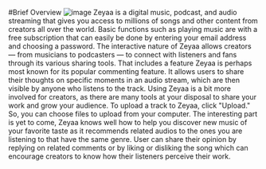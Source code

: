 #Brief Overview
![image](https://user-images.githubusercontent.com/50046177/189506133-34cfd72d-dba7-4006-80a8-72097f580f14.png)
Zeyaa is a digital music, podcast, and audio streaming that gives you access to millions of songs and other content from creators all over the world. Basic functions such as playing music are with a free subscription that can easily be done by entering your email address and choosing a password. The interactive nature of Zeyaa allows creators — from musicians to podcasters — to connect with listeners and fans through its various sharing tools. That includes a feature Zeyaa is perhaps most known for its popular commenting feature. It allows users to share their thoughts on specific moments in an audio stream, which are then visible by anyone who listens to the track. Using Zeyaa is a bit more involved for creators, as there are many tools at your disposal to share your work and grow your audience. To upload a track to Zeyaa, click "Upload." So, you can choose files to upload from your computer. The interesting part is yet to come, Zeyaa knows well how to help you discover new music of your favorite taste as it recommends related audios to the ones you are listening to that have the same genre. User can share their opinion by replying on related comments or by liking or disliking the song which can encourage creators to know how their listeners perceive their work.


